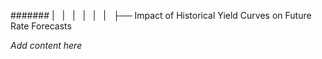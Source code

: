 ####### |   |   |   |   |   |   ├── Impact of Historical Yield Curves on Future Rate Forecasts

*Add content here*